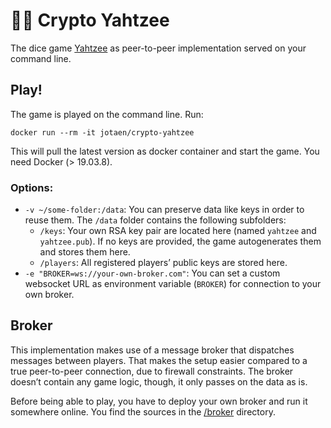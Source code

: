 # 🔑🎲 Crypto Yahtzee

The dice game [Yahtzee](https://en.wikipedia.org/wiki/Yahtzee) as peer-to-peer implementation served on your command line.

## Play!

The game is played on the command line. Run:

```
docker run --rm -it jotaen/crypto-yahtzee
```

This will pull the latest version as docker container and start the game. You need Docker (> 19.03.8).

### Options:

- `-v ~/some-folder:/data`: You can preserve data like keys in order to reuse them. The `/data` folder contains the following subfolders:
  - `/keys`: Your own RSA key pair are located here (named `yahtzee` and `yahtzee.pub`). If no keys are provided, the game autogenerates them and stores them here.
  - `/players`: All registered players’ public keys are stored here.
- `-e "BROKER=ws://your-own-broker.com"`: You can set a custom websocket URL as environment variable (`BROKER`) for connection to your own broker.

## Broker

This implementation makes use of a message broker that dispatches messages between players. That makes the setup easier compared to a true peer-to-peer connection, due to firewall constraints. The broker doesn’t contain any game logic, though, it only passes on the data as is.

Before being able to play, you have to deploy your own broker and run it somewhere online. You find the sources in the [/broker](broker/) directory.
